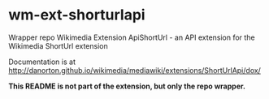 wm-ext-shorturlapi
==================

Wrapper repo Wikimedia Extension ApiShortUrl - an API extension for the Wikimedia ShortUrl extension

Documentation is at http://danorton.github.io/wikimedia/mediawiki/extensions/ShortUrlApi/dox/

**This README is not part of the extension, but only the repo wrapper.**
